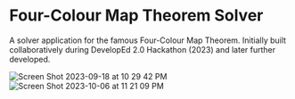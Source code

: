 # Four-Colour Map Theorem Solver
A solver application for the famous Four-Colour Map Theorem. Initially built collaboratively during DevelopEd 2.0 Hackathon (2023) and later further developed.


![Screen Shot 2023-09-18 at 10 29 42 PM](https://github.com/andynapoleon/DevelopEdMapColoring/assets/85133277/e013c70b-78ec-4aa6-84ae-609bec2c5314) 
![Screen Shot 2023-10-06 at 11 21 09 PM](https://github.com/andynapoleon/DevelopEdMapColoring/assets/85133277/e9b555bf-5fc8-467a-b5f5-ccb51ea4d582)
